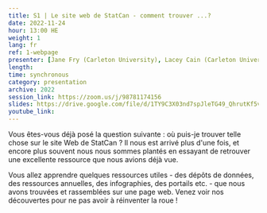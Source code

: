 ```yaml
---
title: S1 | Le site web de StatCan - comment trouver ...?
date: 2022-11-24
hour: 13:00 HE
weight: 1
lang: fr
ref: 1-webpage
presenter: [Jane Fry (Carleton University), Lacey Cain (Carleton University)]
length:
time: synchronous
category: presentation
archive: 2022
session_link: https://zoom.us/j/98781174156
slides: https://drive.google.com/file/d/1TY9C3X03nd7spJleTG49_QhrutKf5vZH/view?usp=share_link
youtube_link:
---
```

Vous êtes-vous déjà posé la question suivante : où puis-je trouver telle chose sur le site Web de StatCan ? Il nous est arrivé plus d'une fois, et encore plus souvent nous nous sommes plantés en essayant de retrouver une excellente ressource que nous avions déjà vue.<!--more-->

Vous allez apprendre quelques ressources utiles - des dépôts de données, des ressources annuelles, des infographies, des portails etc. - que nous avons trouvées et rassemblées sur une page web. Venez voir nos découvertes pour ne pas avoir à réinventer la roue !
